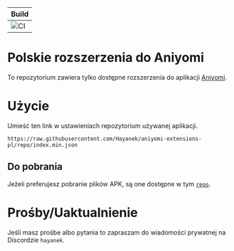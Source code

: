 | Build |
|-------|
| ![CI](https://github.com/aniyomiorg/aniyomi-extensions/workflows/CI/badge.svg?event=push) |

# Polskie rozszerzenia do Aniyomi

To repozytorium zawiera tylko dostępne rozszerzenia do aplikacji [Aniyomi](https://github.com/aniyomiorg/aniyomi).

# Użycie

Umieść ten link w ustawieniach repozytorium używanej aplikacji.

```
https://raw.githubusercontent.com/Hayanek/aniyomi-extensions-pl/repo/index.min.json
```

## Do pobrania

Jeżeli preferujesz pobranie plików APK, są one dostępne w tym [`repo`](https://github.com/Hayanek/aniyomi-extensions-pl/tree/repo/apk).

# Prośby/Uaktualnienie

Jeśli masz prośbe albo pytania to zapraszam do wiadomości prywatnej na Discordzie ``hayanek``.
